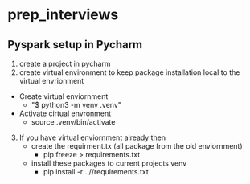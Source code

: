 # prep_interviews

## Pyspark setup in Pycharm
1. create a project in pycharm
2. create virtual environment to keep package installation local to the virtual envrionment
  - Create virtual enviornment 
    - "$ python3 -m venv .venv"
  - Activate cirtual envronment 
    - source .venv/bin/activate
3. If you have virtual enviornment already then
   - create the requirment.tx (all package from the old enviornment)
     -  pip freeze > requirements.txt
   - install these packages to current projects venv
     - pip install -r ../<path to requirment.txt>/requirements.txt 